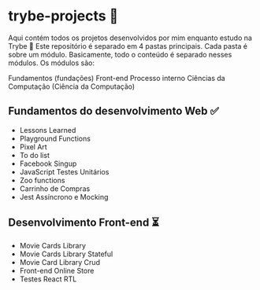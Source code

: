 # trybe-projects 🚀
Aqui contém todos os projetos desenvolvidos por mim enquanto estudo na Trybe 🚀
Este repositório é separado em 4 pastas principais. Cada pasta é sobre um módulo. Basicamente, todo o conteúdo é separado nesses módulos. Os módulos são:

Fundamentos (fundações)
Front-end
Processo interno
Ciências da Computação (Ciência da Computação)

## Fundamentos do desenvolvimento Web ✅
 - Lessons Learned
 - Playground Functions
 - Pixel Art
 - To do list
 - Facebook Singup
 - JavaScript Testes Unitários
 - Zoo functions
 - Carrinho de Compras
 - Jest Assíncrono e Mocking
## Desenvolvimento Front-end ⏳
  - Movie Cards Library
  - Movie Cards Library Stateful
  - Movie Card Library Crud
  - Front-end Online Store
  - Testes React RTL
 
